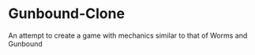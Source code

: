 Gunbound-Clone
==============

An attempt to create a game with mechanics similar to that of Worms and Gunbound

